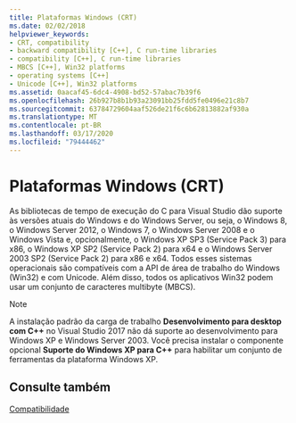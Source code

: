 ```yaml
---
title: Plataformas Windows (CRT)
ms.date: 02/02/2018
helpviewer_keywords:
- CRT, compatibility
- backward compatibility [C++], C run-time libraries
- compatibility [C++], C run-time libraries
- MBCS [C++], Win32 platforms
- operating systems [C++]
- Unicode [C++], Win32 platforms
ms.assetid: 0aacaf45-6dc4-4908-bd52-57abac7b39f6
ms.openlocfilehash: 26b927b8b1b93a23091bb25fdd5fe0496e21c8b7
ms.sourcegitcommit: 63784729604aaf526de21f6c6b62813882af930a
ms.translationtype: MT
ms.contentlocale: pt-BR
ms.lasthandoff: 03/17/2020
ms.locfileid: "79444462"
---
```

# <a name="windows-platforms-crt"></a>Plataformas Windows (CRT)

As bibliotecas de tempo de execução do C para Visual Studio dão suporte às versões atuais do Windows e do Windows Server, ou seja, o Windows 8, o Windows Server 2012, o Windows 7, o Windows Server 2008 e o Windows Vista e, opcionalmente, o Windows XP SP3 (Service Pack 3) para x86, o Windows XP SP2 (Service Pack 2) para x64 e o Windows Server 2003 SP2 (Service Pack 2) para x86 e x64. Todos esses sistemas operacionais são compatíveis com a API de área de trabalho do Windows (Win32) e com Unicode. Além disso, todos os aplicativos Win32 podem usar um conjunto de caracteres multibyte (MBCS).

> [!NOTE]
> A instalação padrão da carga de trabalho **Desenvolvimento para desktop com C++** no Visual Studio 2017 não dá suporte ao desenvolvimento para Windows XP e Windows Server 2003. Você precisa instalar o componente opcional **Suporte do Windows XP para C++** para habilitar um conjunto de ferramentas da plataforma Windows XP.

## <a name="see-also"></a>Consulte também

[Compatibilidade](../c-runtime-library/compatibility.md)
